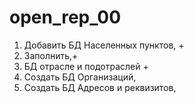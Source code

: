 # open_rep_00


1. Добавить БД Населенных пунктов, +
2. Заполнить,+
3. БД отрасле и подотраслей +
4. Создать БД Организаций, 
5. Создать БД Адресов и реквизитов,